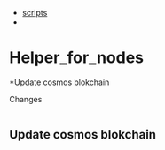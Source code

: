 * [scripts](https://github.com/ToTheMars2/Helper_for_nodes/blob/main/scripts.md)
*

# Helper_for_nodes

*Update cosmos blokchain


Сhanges
```

```


## Update cosmos blokchain


